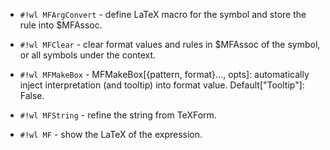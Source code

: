 <!-- MFArgConvert.wl -->

* `#!wl MFArgConvert` - define LaTeX macro for the symbol and store the rule into $MFAssoc.


<!-- MFClear.wl -->

* `#!wl MFClear` - clear format values and rules in $MFAssoc of the symbol, or all symbols under the context.


<!-- MFMakeBox.wl -->

* `#!wl MFMakeBox` - MFMakeBox[{pattern, format}..., opts]: automatically inject interpretation (and tooltip) into format value. Default["Tooltip"]: False.


<!-- MFString.wl -->

* `#!wl MFString` - refine the string from TeXForm.


<!-- MF.wl -->

* `#!wl MF` - show the LaTeX of the expression.